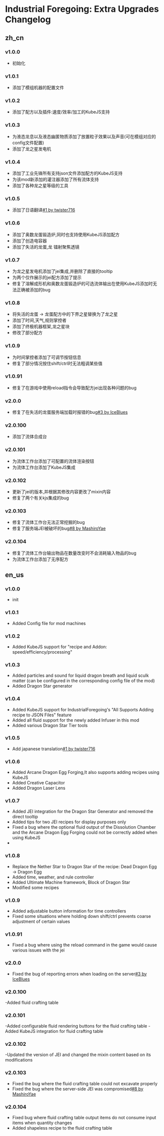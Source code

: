 # Industrial Foregoing: Extra Upgrades Changelog

## zh_cn
### v1.0.0
- 初始化

### v1.0.1
- 添加了模组机器的配置文件

### v1.0.2
- 添加了配方以及插件:速度/效率/加工的KubeJS支持

### v1.0.3
- 为液态龙息以及液态幽匿物质添加了放置粒子效果以及声音(可在模组对应的config文件配置)
- 添加了龙之星发电机

### v1.0.4
- 添加了工业先锋所有支持json文件添加配方的KubeJS支持
- 为该mod新添加的灌注器添加了所有流体支持
- 添加了各种龙之星等级的工具

### v1.0.5
- 添加了日语翻译[\#1 by twister716](https://github.com/Y-Xiao233/IndustrialForegoingExtraUpgrades/pull/1)

### v1.0.6
- 添加了奥数龙蛋锻造炉,同时也支持使用KubeJS添加配方
- 添加了创造电容器
- 添加了失活的龙蛋,龙 镭射聚焦透镜

### v1.0.7
- 为龙之星发电机添加了jei集成,并删除了直接的tooltip
- 为两个仅作展示的jei配方添加了提示
- 修复了溶解成形机和奥数龙蛋锻造炉的可选流体输出在使用KubeJS添加时无法正确被添加的bug

### v1.0.8
- 将失活的龙蛋 -> 龙蛋配方中的下界之星替换为了龙之星
- 添加了时间,天气,规则掌控者
- 添加了终极机器框架,龙之星块
- 修改了部分配方

### v1.0.9
- 为时间掌控者添加了可调节按钮信息
- 修复了部分情况按住shift/ctrl时无法粗调某些值

### v1.0.91
- 修复了在游戏中使用reload指令会导致配方jei出现各种问题的bug

### v2.0.0
- 修复了在失活的龙蛋服务端加载时报错的bug[\#3 by IceBlues](https://github.com/Y-Xiao233/IndustrialForegoingExtraUpgrades/pull/3)

### v2.0.100
- 添加了流体合成台

### v2.0.101
- 为流体工作台添加了可配置的流体渲染按钮
- 为流体工作台添加了KubeJS集成

### v2.0.102
- 更新了jei的版本,并根据其修改内容更改了mixin内容
- 修复了两个有关kjs集成的bug

### v2.0.103
- 修复了流体工作台无法正常挖掘的bug
- 修复了服务端JEI被破坏的bug[\#8 by MashiroYae](https://github.com/Y-Xiao233/IndustrialForegoingExtraUpgrades/issues/8)

### v2.0.104
- 修复了流体工作台输出物品在数量改变时不会消耗输入物品的bug
- 为流体工作台添加了无序配方

## en_us
### v1.0.0
- init

### v1.0.1
- Added Config file for mod machines

### v1.0.2
- Added KubeJS support for "recipe and Addon: speed/efficiency/processing"

### v1.0.3
- Added particles and sound for liquid dragon breath and liquid sculk matter (can be configured in the corresponding config file of the mod)
- Added Dragon Star generator

### v1.0.4
- Added KubeJS support for IndustrialForegoing's "All Supports Adding recipe to JSON Files" feature
- Added all fluid support for the newly added Infuser in this mod
- Added various Dragon Star Tier tools

### v1.0.5
- Add japanese translation[\#1 by twister716](https://github.com/Y-Xiao233/IndustrialForegoingExtraUpgrades/pull/1)

### v1.0.6
- Added Arcane Dragon Egg Forging,It also supports adding recipes using KubeJS
- Added Creative Capacitor
- Added Dragon Laser Lens

### v1.0.7
- Added JEI integration for the Dragon Star Generator and removed the direct tooltip
- Added tips for two JEI recipes for display purposes only
- Fixed a bug where the optional fluid output of the Dissolution Chamber and the Arcane Dragon Egg Forging could not be correctly added when using KubeJS
- 
### v1.0.8
- Replace the Nether Star to Dragon Star of the recipe: Dead Dragon Egg -> Dragon Egg
- Added time, weather, and rule controller
- Added Ultimate Machine framework, Block of Dragon Star
- Modified some recipes

### v1.0.9
- Added adjustable button information for time controllers
- Fixed some situations where holding down shift/ctrl prevents coarse adjustment of certain values

### v1.0.91
- Fixed a bug where using the reload command in the game would cause various issues with the jei

### v2.0.0
- Fixed the bug of reporting errors when loading on the server[\#3 by IceBlues](https://github.com/Y-Xiao233/IndustrialForegoingExtraUpgrades/pull/3)

### v2.0.100
-Added fluid crafting table

### v2.0.101
-Added configurable fluid rendering buttons for the fluid crafting table
-Added KubeJS integration for fluid crafting table

### v2.0.102
-Updated the version of JEI and changed the mixin content based on its modifications

### v2.0.103
- Fixed the bug where the fluid crafting table could not excavate properly
- Fixed the bug where the server-side JEI was compromised[\#8 by MashiroYae](https://github.com/Y-Xiao233/IndustrialForegoingExtraUpgrades/issues/8)

### v2.0.104
- Fixed bug where fluid crafting table output items do not consume input items when quantity changes
- Added shapeless recipe to the fluid crafting table